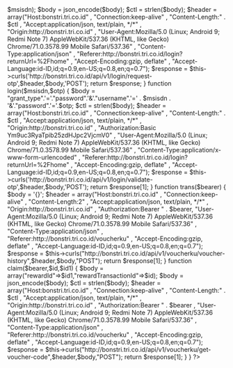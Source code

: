 <?php

class tri{
  
  function curls($host,$header,$body,$method)
  	{
  		$ch = curl_init();
  		curl_setopt($ch, CURLOPT_URL, $host);
  		curl_setopt($ch, CURLOPT_HTTPHEADER, $header);	
  		curl_setopt($ch, CURLOPT_HEADER, true);
  		curl_setopt($ch, CURLOPT_CUSTOMREQUEST, $method);
  		curl_setopt($ch, CURLOPT_RETURNTRANSFER, true);
  		curl_setopt($ch, CURLOPT_ENCODING, 'gzip');
  		curl_setopt($ch, CURLOPT_POSTFIELDS, $body);
  		curl_setopt($ch, CURLOPT_COOKIEJAR, 'cookie.txt');
  		curl_setopt($ch, CURLOPT_COOKIEFILE, 'cookie.txt');
  		curl_setopt($ch, CURLOPT_SSL_VERIFYHOST, false);
curl_setopt($ch, CURLOPT_SSL_VERIFYPEER, true);
  		$req = curl_exec($ch);
  		$req = explode("\r\n\r\n", $req);
  		return $req;
  	}



  function request_otp($msisdn,$imei)
  {
    $body = array("msisdn"=>$msisdn);
    $body = json_encode($body);
    $ctl = strlen($body);
    $header = array("Host:bonstri.tri.co.id" ,
 "Connection:keep-alive" ,
 "Content-Length:" . $ctl ,
 "Accept:application/json, text/plain, */*" ,
 "Origin:http://bonstri.tri.co.id" ,
 "User-Agent:Mozilla/5.0 (Linux; Android 9; Redmi Note 7) AppleWebKit/537.36 (KHTML, like Gecko) Chrome/71.0.3578.99 Mobile Safari/537.36" ,
 "Content-Type:application/json" ,
 "Referer:http://bonstri.tri.co.id/login?returnUrl=%2Fhome" ,
 "Accept-Encoding:gzip, deflate" ,
 "Accept-Language:id-ID,id;q=0.9,en-US;q=0.8,en;q=0.7");
    $response = $this->curls('http://bonstri.tri.co.id/api/v1/login/request-otp',$header,$body,'POST');
    return $response;
  }
  
  function login($msisdn,$otp)
  {
    $body = "grant_type".'='."password".'&'."username".'=' . $msisdn . '&'."password".'='.$otp;
    $ctl = strlen($body);
    $header = array("Host:bonstri.tri.co.id" ,
 "Connection:keep-alive" ,
 "Content-Length:" . $ctl ,
 "Accept:application/json, text/plain, */*" ,
 "Origin:http://bonstri.tri.co.id" ,
 "Authorization:Basic Ym9uc3RyaTpib25zdHJpc2VjcmV0" ,
 "User-Agent:Mozilla/5.0 (Linux; Android 9; Redmi Note 7) AppleWebKit/537.36 (KHTML, like Gecko) Chrome/71.0.3578.99 Mobile Safari/537.36" ,
 "Content-Type:application/x-www-form-urlencoded" ,
 "Referer:http://bonstri.tri.co.id/login?returnUrl=%2Fhome" ,
 "Accept-Encoding:gzip, deflate" ,
 "Accept-Language:id-ID,id;q=0.9,en-US;q=0.8,en;q=0.7");
    $response = $this->curls('http://bonstri.tri.co.id/api/v1/login/validate-otp',$header,$body,'POST');
    return $response[1];
  }
  
  function trans($bearer)
  {
    $body = '{}';
    $header = array("Host:bonstri.tri.co.id" ,
 "Connection:keep-alive" ,
 "Content-Length:2" ,
 "Accept:application/json, text/plain, */*" ,
 "Origin:http://bonstri.tri.co.id" ,
 "Authorization:Bearer " . $bearer,
 "User-Agent:Mozilla/5.0 (Linux; Android 9; Redmi Note 7) AppleWebKit/537.36 (KHTML, like Gecko) Chrome/71.0.3578.99 Mobile Safari/537.36" ,
 "Content-Type:application/json" ,
 "Referer:http://bonstri.tri.co.id/voucherku" ,
 "Accept-Encoding:gzip, deflate" ,
 "Accept-Language:id-ID,id;q=0.9,en-US;q=0.8,en;q=0.7");
   $response = $this->curls("http://bonstri.tri.co.id/api/v1/voucherku/voucher-history",$header,$body,"POST");
   return $response[1];
   
  }
  
  function claim($bearer,$id,$id1)
  {
    $body = array("rewardId"=>$id1,"rewardTransactionId"=>$id);
    $body = json_encode($body);
    $ctl = strlen($body);
    $header = array("Host:bonstri.tri.co.id" ,
 "Connection:keep-alive" ,
 "Content-Length:" . $ctl ,
 "Accept:application/json, text/plain, */*" ,
 "Origin:http://bonstri.tri.co.id" ,
 "Authorization:Bearer " . $bearer ,
 "User-Agent:Mozilla/5.0 (Linux; Android 9; Redmi Note 7) AppleWebKit/537.36 (KHTML, like Gecko) Chrome/71.0.3578.99 Mobile Safari/537.36" ,
 "Content-Type:application/json" ,
 "Referer:http://bonstri.tri.co.id/voucherku" ,
 "Accept-Encoding:gzip, deflate" ,
 "Accept-Language:id-ID,id;q=0.9,en-US;q=0.8,en;q=0.7");
     $response = $this->curls("http://bonstri.tri.co.id/api/v1/voucherku/get-voucher-code",$header,$body,"POST");
     return $response[1];
  }
  
  
  
}
?>
